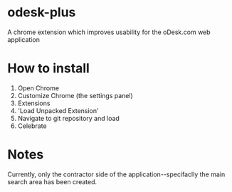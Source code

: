odesk-plus
==========

A chrome extension which improves usability for the oDesk.com web application

How to install
==============
1. Open Chrome
2. Customize Chrome (the settings panel)
3. Extensions
4. 'Load Unpacked Extension'
5. Navigate to git repository and load
6. Celebrate

Notes
==============
Currently, only the contractor side of the application--specifaclly the main 
search area has been created.